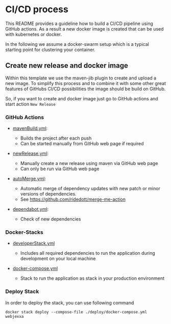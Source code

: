 # CI/CD process 

This README provides a guideline how to build a CI/CD pipeline using GitHub actions. 
As a result a new docker image is created that can be used with kubernetes or docker. 

In the following we assume a docker-swarm setup which is a typical starting point for clustering your container. 

## Create new release and docker image

Within this template we use the maven-jib plugin to create and upload a new image. To simplify this process 
and to combine it with some other great features of GitHubs CI/CD possibilities the image should be build on GitHub. 

So, if you want to create and docker image just go to GitHub actions and start action `New Release`

### GitHub Actions

*   [mavenBuild.yml](.github/workflows/mavenBuild.yml):
    *   Builds the project after each push
    *   Can be started manually from GitHub web page if required

*   [newRelease.yml](.github/workflows/newRelease.yml):
    *   Manually create a new release using maven via GitHub web page
    *   Can only be run via GitHub web page

*   [autoMerge.yml](.github/workflows/autoMerge.yml):
    *   Automatic merge of dependency updates with new patch or minor versions of dependencies. 
    *   See https://github.com/ridedott/merge-me-action

*   [dependabot.yml](.github/dependabot.yml):
    *   Check of new dependencies
  
### Docker-Stacks

*   [developerStack.yml](deploy/developerStack.yml)
    *   Includes all required dependencies to run the application during development on your local machine

*   [docker-compose.yml](deploy/docker-compose.yml)
    *   Stack to run the application as stack in your production environment

### Deploy Stack
In order to deploy the stack, you can use following command
```shell
docker stack deploy --compose-file ./deploy/docker-compose.yml webjexxa
```

